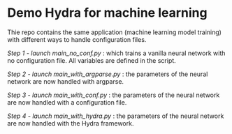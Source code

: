 # Demo Hydra for machine learning

Thie repo contains the same application (machine learning model training) with different
ways to handle configuration files.


*Step 1 - launch main_no_conf.py* : which trains a vanilla neural 
network with no configuration file. All variables are defined in the script.

*Step 2 - launch main_with_argparse.py* : the parameters of the neural network are now handled with
argparse.

*Step 3 - launch main_with_conf.py* : the parameters of the neural network are now handled with
a configuration file.

*Step 4 - launch main_with_hydra.py* : the parameters of the neural network are now handled with
the Hydra framework.
